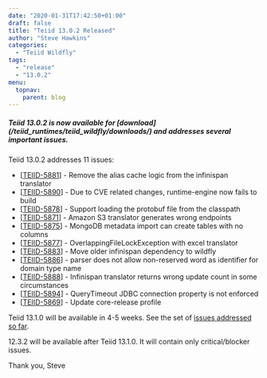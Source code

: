 ```yaml
---
date: "2020-01-31T17:42:50+01:00"
draft: false
title: "Teiid 13.0.2 Released"
author: "Steve Hawkins"
categories:
  - "Teiid Wildfly"
tags:
  - "release"
  - "13.0.2"
menu:
  topnav:
    parent: blog
---
```


##### Teiid 13.0.2 is now available for [download] (/teiid_runtimes/teiid_wildfly/downloads/) and addresses several important issues.

<!--more-->

Teiid 13.0.2 addresses 11 issues:

<ul>
<li>[<a href='https://issues.redhat.com/browse/TEIID-5881'>TEIID-5881</a>] -         Remove the alias cache logic from the infinispan translator
</li>
<li>[<a href='https://issues.redhat.com/browse/TEIID-5890'>TEIID-5890</a>] -         Due to CVE related changes, runtime-engine now fails to build
</li>
<li>[<a href='https://issues.redhat.com/browse/TEIID-5878'>TEIID-5878</a>] -         Support loading the protobuf file from the classpath
</li>
<li>[<a href='https://issues.redhat.com/browse/TEIID-5871'>TEIID-5871</a>] -         Amazon S3 translator generates wrong endpoints
</li>
<li>[<a href='https://issues.redhat.com/browse/TEIID-5875'>TEIID-5875</a>] -         MongoDB metadata import can create tables with no columns
</li>
<li>[<a href='https://issues.redhat.com/browse/TEIID-5877'>TEIID-5877</a>] -         OverlappingFileLockException with excel translator
</li>
<li>[<a href='https://issues.redhat.com/browse/TEIID-5883'>TEIID-5883</a>] -         Move older infinispan dependency to wildfly
</li>
<li>[<a href='https://issues.redhat.com/browse/TEIID-5886'>TEIID-5886</a>] -         parser does not allow non-reserved word as identifier for domain type name
</li>
<li>[<a href='https://issues.redhat.com/browse/TEIID-5888'>TEIID-5888</a>] -         Infinispan translator returns wrong update count in some circumstances
</li>
<li>[<a href='https://issues.redhat.com/browse/TEIID-5894'>TEIID-5894</a>] -         QueryTimeout JDBC connection property is not enforced
</li>
<li>[<a href='https://issues.redhat.com/browse/TEIID-5869'>TEIID-5869</a>] -         Update core-release profile
</li>
</ul>


Teiid 13.1.0 will be available in 4-5 weeks.  See the set of [issues addressed so far](https://issues.redhat.com/projects/TEIID/versions/12343180).

12.3.2 will be available after Teiid 13.1.0.  It will contain only critical/blocker issues. 

Thank you, Steve